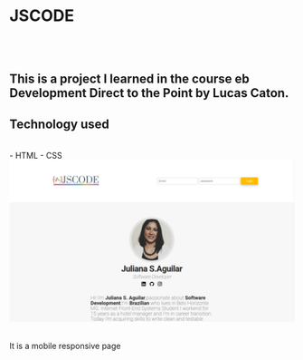 <h1>JSCODE</h1>
<br>
<br> 
<h2> This is a project I learned in the course eb Development Direct to the Point by Lucas Caton.</h2>

<h2>Technology used</h2>
<br>
   - HTML
   - CSS

<img src="https://github.com/Juliasil/CODE/blob/master/assets/Image/JSCODE.png?raw=true" />
<br>
<br>
<p>It is a mobile responsive page</p>
